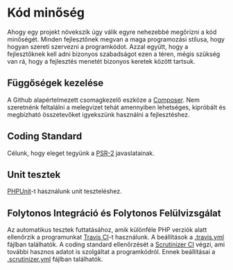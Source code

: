 Kód minőség
===========

Ahogy egy projekt növekszik úgy válik egyre nehezebbé megőrizni a kód minőségét.
Minden fejlesztőnek megvan a maga programozási stílusa, hogy hogyan szereti
szervezni a programkódot. Azzal együtt, hogy a fejlesztőknek kell adni bizonyos
szabadságot ezen a téren, mégis szükség van rá, hogy a fejlesztés menetét bizonyos
keretek között tartsuk.

Függőségek kezelése
-------------------
A Github alapértelmezett csomagkezelő eszköze a [Composer](http://getcomposer.org).
Nem szeretnénk feltalálni a melegvizet tehát amennyiben lehetséges, kipróbált és
megbízható összetevőket igyekszünk használni a fejlesztéshez.

Coding Standard
---------------
Célunk, hogy eleget tegyünk a [PSR-2](https://github.com/php-fig/fig-standards/blob/master/accepted/PSR-2-coding-style-guide.md)
javaslatainak.

Unit tesztek
------------
[PHPUnit](https://github.com/sebastianbergmann/phpunit)-t használunk unit teszteléshez.

Folytonos Integráció és Folytonos Felülvizsgálat
------------------------------------------------

Az automatikus tesztek futtatásához, amik különféle PHP verziók alatt ellenőrzik a
programunkat [Travis CI](https://travis-ci.org)-t használunk. A beállítások a
[.travis.yml](https://github.com/bolt/bolt/blob/master/.travis.yml) fájlban találhatók.
A coding standard ellenőrzését a [Scrutinizer CI](https://scrutinizer-ci.com)
végzi, ami további hasznos adatot is szolgáltat a programkódról. Ennek beállításai
a [.scrutinizer.yml](https://github.com/bolt/bolt/blob/master/.scrutinizer.yml) fájlban
találhatók.
